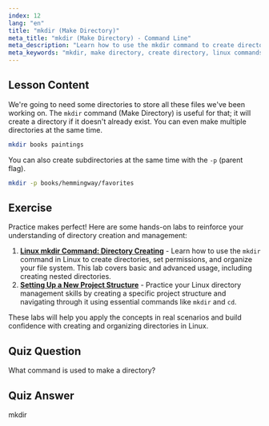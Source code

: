 ```yaml
---
index: 12
lang: "en"
title: "mkdir (Make Directory)"
meta_title: "mkdir (Make Directory) - Command Line"
meta_description: "Learn how to use the mkdir command to create directories and subdirectories in Linux. This beginner-friendly tutorial helps you organize files efficiently."
meta_keywords: "mkdir, make directory, create directory, linux commands, linux tutorial, beginner linux, linux guide"
---
```


## Lesson Content

We're going to need some directories to store all these files we've been working on. The `mkdir` command (Make Directory) is useful for that; it will create a directory if it doesn't already exist. You can even make multiple directories at the same time.

```bash
mkdir books paintings
```

You can also create subdirectories at the same time with the `-p` (parent flag).

```bash
mkdir -p books/hemmingway/favorites
```

## Exercise

Practice makes perfect! Here are some hands-on labs to reinforce your understanding of directory creation and management:

1. **[Linux mkdir Command: Directory Creating](https://labex.io/labs/linux-linux-mkdir-command-directory-creating-209739)** - Learn how to use the `mkdir` command in Linux to create directories, set permissions, and organize your file system. This lab covers basic and advanced usage, including creating nested directories.
2. **[Setting Up a New Project Structure](https://labex.io/labs/linux-setting-up-a-new-project-structure-387859)** - Practice your Linux directory management skills by creating a specific project structure and navigating through it using essential commands like `mkdir` and `cd`.

These labs will help you apply the concepts in real scenarios and build confidence with creating and organizing directories in Linux.

## Quiz Question

What command is used to make a directory?

## Quiz Answer

mkdir

